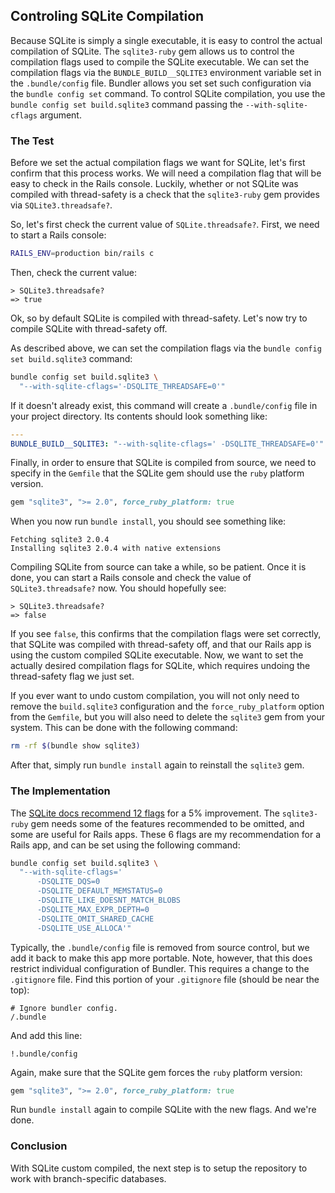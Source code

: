 ## Controling SQLite Compilation

Because SQLite is simply a single executable, it is easy to control the actual compilation of SQLite. The `sqlite3-ruby` gem allows us to control the compilation flags used to compile the SQLite executable. We can set the compilation flags via the `BUNDLE_BUILD__SQLITE3` environment variable set in the `.bundle/config` file. Bundler allows you set set such configuration via the `bundle config set` command. To control SQLite compilation, you use the `bundle config set build.sqlite3` command passing the `--with-sqlite-cflags` argument.

### The Test

Before we set the actual compilation flags we want for SQLite, let's first confirm that this process works. We will need a compilation flag that will be easy to check in the Rails console. Luckily, whether or not SQLite was compiled with thread-safety is a check that the `sqlite3-ruby` gem provides via `SQLite3.threadsafe?`.

So, let's first check the current value of `SQLite.threadsafe?`. First, we need to start a Rails console:

```sh
RAILS_ENV=production bin/rails c
```

Then, check the current value:

```irb
> SQLite3.threadsafe?
=> true
```

Ok, so by default SQLite is compiled with thread-safety. Let's now try to compile SQLite with thread-safety off.

As described above, we can set the compilation flags via the `bundle config set build.sqlite3` command:

```sh
bundle config set build.sqlite3 \
  "--with-sqlite-cflags='-DSQLITE_THREADSAFE=0'"
```

If it doesn't already exist, this command will create a `.bundle/config` file in your project directory. Its contents should look something like:

```yaml
---
BUNDLE_BUILD__SQLITE3: "--with-sqlite-cflags=' -DSQLITE_THREADSAFE=0'"
```

Finally, in order to ensure that SQLite is compiled from source, we need to specify in the `Gemfile` that the SQLite gem should use the `ruby` platform version.

```ruby
gem "sqlite3", ">= 2.0", force_ruby_platform: true
```

When you now run `bundle install`, you should see something like:

```
Fetching sqlite3 2.0.4
Installing sqlite3 2.0.4 with native extensions
```

Compiling SQLite from source can take a while, so be patient. Once it is done, you can start a Rails console and check the value of `SQLite3.threadsafe?` now. You should hopefully see:

```irb
> SQLite3.threadsafe?
=> false
```

If you see `false`, this confirms that the compilation flags were set correctly, that SQLite was compiled with thread-safety off, and that our Rails app is using the custom compiled SQLite executable. Now, we want to set the actually desired compilation flags for SQLite, which requires undoing the thread-safety flag we just set.

If you ever want to undo custom compilation, you will not only need to remove the `build.sqlite3` configuration and the `force_ruby_platform` option from the `Gemfile`, but you will also need to delete the `sqlite3` gem from your system. This can be done with the following command:

```sh
rm -rf $(bundle show sqlite3)
```

After that, simply run `bundle install` again to reinstall the `sqlite3` gem.

### The Implementation

The [SQLite docs recommend 12 flags](https://www.sqlite.org/compile.html#recommended_compile_time_options) for a 5% improvement. The `sqlite3-ruby` gem needs some of the features recommended to be omitted, and some are useful for Rails apps. These 6 flags are my recommendation for a Rails app, and can be set using the following command:

```sh
bundle config set build.sqlite3 \
  "--with-sqlite-cflags='
      -DSQLITE_DQS=0
      -DSQLITE_DEFAULT_MEMSTATUS=0
      -DSQLITE_LIKE_DOESNT_MATCH_BLOBS
      -DSQLITE_MAX_EXPR_DEPTH=0
      -DSQLITE_OMIT_SHARED_CACHE
      -DSQLITE_USE_ALLOCA'"
```

Typically, the `.bundle/config` file is removed from source control, but we add it back to make this app more portable. Note, however, that this does restrict individual configuration of Bundler. This requires a change to the `.gitignore` file. Find this portion of your `.gitignore` file (should be near the top):

```
# Ignore bundler config.
/.bundle
```

And add this line:

```
!.bundle/config
```

Again, make sure that the SQLite gem forces the `ruby` platform version:

```ruby
gem "sqlite3", ">= 2.0", force_ruby_platform: true
```

Run `bundle install` again to compile SQLite with the new flags. And we're done.

### Conclusion

With SQLite custom compiled, the next step is to setup the repository to work with branch-specific databases.